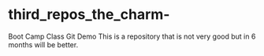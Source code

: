 # third_repos_the_charm-
Boot Camp Class Git Demo 
This is a repository that is not very good but in 6 months will be better. 
